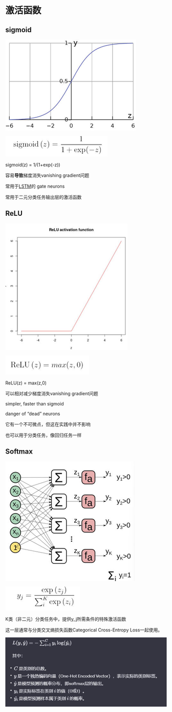 # 激活函数
sigmoid
-------

![](%E6%BF%80%E6%B4%BB%E5%87%BD%E6%95%B0/image.png)

![](%E6%BF%80%E6%B4%BB%E5%87%BD%E6%95%B0/3_image.png)

sigmoid(z) = 1/(1+exp(-z))

容易**导致**梯度消失vanishing gradient问题

常用于[LSTM](LSTM.md)的 gate neurons

常用于二元分类任务输出层的激活函数

ReLU
----

![](%E6%BF%80%E6%B4%BB%E5%87%BD%E6%95%B0/1_image.png)

![](%E6%BF%80%E6%B4%BB%E5%87%BD%E6%95%B0/2_image.png)

ReLU(z) = max(z,0)

可以相对减少梯度消失vanishing gradient问题

simpler, faster than sigmoid

danger of “dead” neurons

它有一个不可微点，但这在实践中并不影响

也可以用于分类任务，像回归任务一样

Softmax
-------

![](%E6%BF%80%E6%B4%BB%E5%87%BD%E6%95%B0/4_image.png)

![](%E6%BF%80%E6%B4%BB%E5%87%BD%E6%95%B0/5_image.png)

K类（非二元）分类任务中，提供y\_j所需条件的特殊激活函数

这一层通常与分类交叉熵损失函数Categorical Cross-Entropy Loss一起使用。

![](%E6%BF%80%E6%B4%BB%E5%87%BD%E6%95%B0/6_image.png)